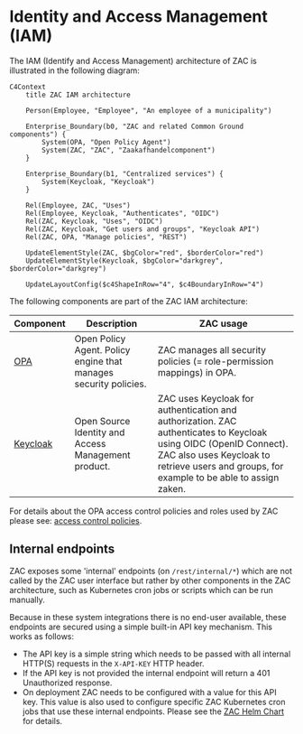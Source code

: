 # Identity and Access Management (IAM)

The IAM (Identify and Access Management) architecture of ZAC is illustrated in the following diagram:

```mermaid
C4Context
    title ZAC IAM architecture

    Person(Employee, "Employee", "An employee of a municipality")

    Enterprise_Boundary(b0, "ZAC and related Common Ground components") {
        System(OPA, "Open Policy Agent")
        System(ZAC, "ZAC", "Zaakafhandelcomponent")
    }

    Enterprise_Boundary(b1, "Centralized services") {
        System(Keycloak, "Keycloak")
    }

    Rel(Employee, ZAC, "Uses")
    Rel(Employee, Keycloak, "Authenticates", "OIDC")
    Rel(ZAC, Keycloak, "Uses", "OIDC")
    Rel(ZAC, Keycloak, "Get users and groups", "Keycloak API")
    Rel(ZAC, OPA, "Manage policies", "REST")

    UpdateElementStyle(ZAC, $bgColor="red", $borderColor="red")
    UpdateElementStyle(Keycloak, $bgColor="darkgrey", $borderColor="darkgrey")

    UpdateLayoutConfig($c4ShapeInRow="4", $c4BoundaryInRow="4")
```

The following components are part of the ZAC IAM architecture:

| Component                                   | Description                                         | ZAC usage                                                                                                                                                                                                       |
|---------------------------------------------|-----------------------------------------------------|-----------------------------------------------------------------------------------------------------------------------------------------------------------------------------------------------------------------|
| [OPA](https://www.openpolicyagent.org//)    | Open Policy Agent. Policy engine that manages security policies. | ZAC manages all security policies (= role-permission mappings) in OPA.                                                                                                                                          |
| [Keycloak](https://www.keycloak.org/)       | Open Source Identity and Access Management product. | ZAC uses Keycloak for authentication and authorization. ZAC authenticates to Keycloak using OIDC (OpenID Connect). ZAC also uses Keycloak to retrieve users and groups, for example to be able to assign zaken. |

For details about the OPA access control policies and roles used by ZAC please see: [access control policies](accessControlPolicies.md).

## Internal endpoints

ZAC exposes some 'internal' endpoints (on `/rest/internal/*`) which are not called by the ZAC user interface but rather by other components in the ZAC architecture,
such as Kubernetes cron jobs or scripts which can be run manually.

Because in these system integrations there is no end-user available, these endpoints are secured using a simple built-in API key mechanism. This works as follows:

- The API key is a simple string which needs to be passed with all internal HTTP(S) requests in the `X-API-KEY` HTTP header.
- If the API key is not provided the internal endpoint will return a 401 Unauthorized response.
- On deployment ZAC needs to be configured with a value for this API key. This value is also used to configure specific ZAC Kubernetes cron jobs that use these 
internal endpoints. Please see the [ZAC Helm Chart](../../charts/zac) for details.
